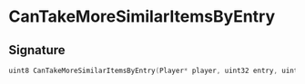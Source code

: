 # CanTakeMoreSimilarItemsByEntry

## Signature

```cpp
uint8 CanTakeMoreSimilarItemsByEntry(Player* player, uint32 entry, uint32 count)
```
